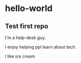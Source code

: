 # hello-world

Test first repo
---------------

I'm a help-desk guy.

I enjoy helping ppl learn about tech.

I like ice cream
